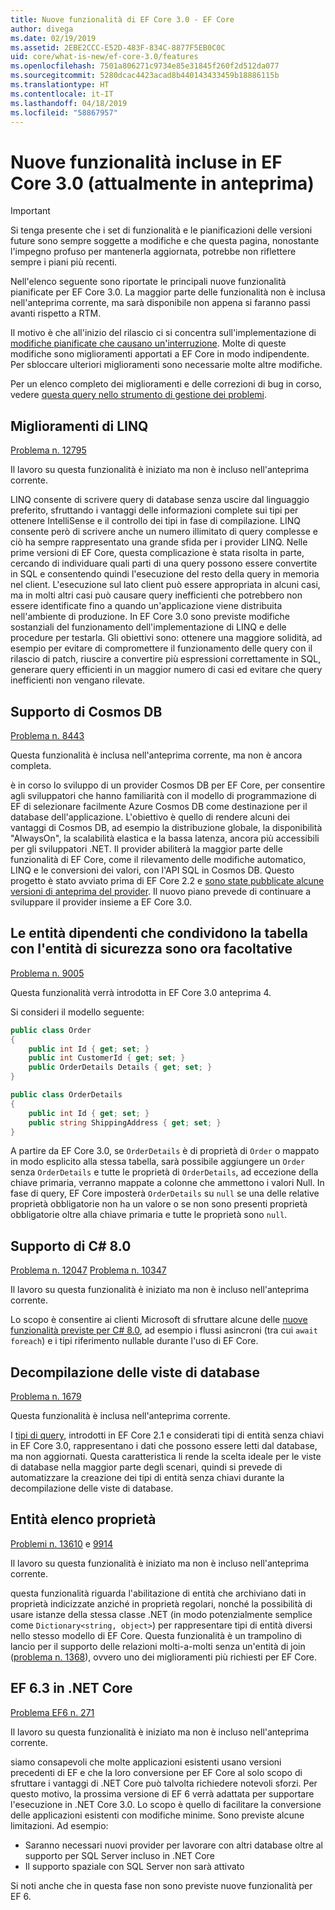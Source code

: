 ```yaml
---
title: Nuove funzionalità di EF Core 3.0 - EF Core
author: divega
ms.date: 02/19/2019
ms.assetid: 2EBE2CCC-E52D-483F-834C-8877F5EB0C0C
uid: core/what-is-new/ef-core-3.0/features
ms.openlocfilehash: 7501a806271c9734e85e31845f260f2d512da077
ms.sourcegitcommit: 5280dcac4423acad8b440143433459b18886115b
ms.translationtype: HT
ms.contentlocale: it-IT
ms.lasthandoff: 04/18/2019
ms.locfileid: "58867957"
---
```

# <a name="new-features-included-in-ef-core-30-currently-in-preview"></a>Nuove funzionalità incluse in EF Core 3.0 (attualmente in anteprima)

> [!IMPORTANT]
> Si tenga presente che i set di funzionalità e le pianificazioni delle versioni future sono sempre soggette a modifiche e che questa pagina, nonostante l'impegno profuso per mantenerla aggiornata, potrebbe non riflettere sempre i piani più recenti.

Nell'elenco seguente sono riportate le principali nuove funzionalità pianificate per EF Core 3.0.
La maggior parte delle funzionalità non è inclusa nell'anteprima corrente, ma sarà disponibile non appena si faranno passi avanti rispetto a RTM.

Il motivo è che all'inizio del rilascio ci si concentra sull'implementazione di [modifiche pianificate che causano un'interruzione](xref:core/what-is-new/ef-core-3.0/breaking-changes).
Molte di queste modifiche sono miglioramenti apportati a EF Core in modo indipendente.
Per sbloccare ulteriori miglioramenti sono necessarie molte altre modifiche. 

Per un elenco completo dei miglioramenti e delle correzioni di bug in corso, vedere [questa query nello strumento di gestione dei problemi](https://github.com/aspnet/EntityFrameworkCore/issues?q=is%3Aopen+is%3Aissue+milestone%3A3.0.0+sort%3Areactions-%2B1-desc).

## <a name="linq-improvements"></a>Miglioramenti di LINQ 

[Problema n. 12795](https://github.com/aspnet/EntityFrameworkCore/issues/12795)

Il lavoro su questa funzionalità è iniziato ma non è incluso nell'anteprima corrente.

LINQ consente di scrivere query di database senza uscire dal linguaggio preferito, sfruttando i vantaggi delle informazioni complete sui tipi per ottenere IntelliSense e il controllo dei tipi in fase di compilazione.
LINQ consente però di scrivere anche un numero illimitato di query complesse e ciò ha sempre rappresentato una grande sfida per i provider LINQ.
Nelle prime versioni di EF Core, questa complicazione è stata risolta in parte, cercando di individuare quali parti di una query possono essere convertite in SQL e consentendo quindi l'esecuzione del resto della query in memoria nel client.
L'esecuzione sul lato client può essere appropriata in alcuni casi, ma in molti altri casi può causare query inefficienti che potrebbero non essere identificate fino a quando un'applicazione viene distribuita nell'ambiente di produzione.
In EF Core 3.0 sono previste modifiche sostanziali del funzionamento dell'implementazione di LINQ e delle procedure per testarla.
Gli obiettivi sono: ottenere una maggiore solidità, ad esempio per evitare di compromettere il funzionamento delle query con il rilascio di patch, riuscire a convertire più espressioni correttamente in SQL, generare query efficienti in un maggior numero di casi ed evitare che query inefficienti non vengano rilevate.

## <a name="cosmos-db-support"></a>Supporto di Cosmos DB 

[Problema n. 8443](https://github.com/aspnet/EntityFrameworkCore/issues/8443)

Questa funzionalità è inclusa nell'anteprima corrente, ma non è ancora completa. 

è in corso lo sviluppo di un provider Cosmos DB per EF Core, per consentire agli sviluppatori che hanno familiarità con il modello di programmazione di EF di selezionare facilmente Azure Cosmos DB come destinazione per il database dell'applicazione.
L'obiettivo è quello di rendere alcuni dei vantaggi di Cosmos DB, ad esempio la distribuzione globale, la disponibilità "AlwaysOn", la scalabilità elastica e la bassa latenza, ancora più accessibili per gli sviluppatori .NET.
Il provider abiliterà la maggior parte delle funzionalità di EF Core, come il rilevamento delle modifiche automatico, LINQ e le conversioni dei valori, con l'API SQL in Cosmos DB.
Questo progetto è stato avviato prima di EF Core 2.2 e [sono state pubblicate alcune versioni di anteprima del provider](https://blogs.msdn.microsoft.com/dotnet/2018/10/17/announcing-entity-framework-core-2-2-preview-3/).
Il nuovo piano prevede di continuare a sviluppare il provider insieme a EF Core 3.0. 

## <a name="dependent-entities-sharing-the-table-with-the-principal-are-now-optional"></a>Le entità dipendenti che condividono la tabella con l'entità di sicurezza sono ora facoltative

[Problema n. 9005](https://github.com/aspnet/EntityFrameworkCore/issues/9005)

Questa funzionalità verrà introdotta in EF Core 3.0 anteprima 4.

Si consideri il modello seguente:
```C#
public class Order
{
    public int Id { get; set; }
    public int CustomerId { get; set; }
    public OrderDetails Details { get; set; }
}

public class OrderDetails
{
    public int Id { get; set; }
    public string ShippingAddress { get; set; }
}
```

A partire da EF Core 3.0, se `OrderDetails` è di proprietà di `Order` o mappato in modo esplicito alla stessa tabella, sarà possibile aggiungere un `Order` senza `OrderDetails` e tutte le proprietà di `OrderDetails`, ad eccezione della chiave primaria, verranno mappate a colonne che ammettono i valori Null.
In fase di query, EF Core imposterà `OrderDetails` su `null` se una delle relative proprietà obbligatorie non ha un valore o se non sono presenti proprietà obbligatorie oltre alla chiave primaria e tutte le proprietà sono `null`.

## <a name="c-80-support"></a>Supporto di C# 8.0

[Problema n. 12047](https://github.com/aspnet/EntityFrameworkCore/issues/12047)
[Problema n. 10347](https://github.com/aspnet/EntityFrameworkCore/issues/10347)

Il lavoro su questa funzionalità è iniziato ma non è incluso nell'anteprima corrente.

Lo scopo è consentire ai clienti Microsoft di sfruttare alcune delle [nuove funzionalità previste per C# 8.0](https://blogs.msdn.microsoft.com/dotnet/2018/11/12/building-c-8-0/), ad esempio i flussi asincroni (tra cui `await foreach`) e i tipi riferimento nullable durante l'uso di EF Core.

## <a name="reverse-engineering-of-database-views"></a>Decompilazione delle viste di database

[Problema n. 1679](https://github.com/aspnet/EntityFrameworkCore/issues/1679)

Questa funzionalità è inclusa nell'anteprima corrente.

I [tipi di query](xref:core/modeling/query-types), introdotti in EF Core 2.1 e considerati tipi di entità senza chiavi in EF Core 3.0, rappresentano i dati che possono essere letti dal database, ma non aggiornati.
Questa caratteristica li rende la scelta ideale per le viste di database nella maggior parte degli scenari, quindi si prevede di automatizzare la creazione dei tipi di entità senza chiavi durante la decompilazione delle viste di database.

## <a name="property-bag-entities"></a>Entità elenco proprietà

[Problemi n. 13610](https://github.com/aspnet/EntityFrameworkCore/issues/13610) e [9914](https://github.com/aspnet/EntityFrameworkCore/issues/9914)

Il lavoro su questa funzionalità è iniziato ma non è incluso nell'anteprima corrente. 

questa funzionalità riguarda l'abilitazione di entità che archiviano dati in proprietà indicizzate anziché in proprietà regolari, nonché la possibilità di usare istanze della stessa classe .NET (in modo potenzialmente semplice come `Dictionary<string, object>`) per rappresentare tipi di entità diversi nello stesso modello di EF Core.
Questa funzionalità è un trampolino di lancio per il supporto delle relazioni molti-a-molti senza un'entità di join ([problema n. 1368](https://github.com/aspnet/EntityFrameworkCore/issues/1368)), ovvero uno dei miglioramenti più richiesti per EF Core.

## <a name="ef-63-on-net-core"></a>EF 6.3 in .NET Core

[Problema EF6 n. 271](https://github.com/aspnet/EntityFramework6/issues/271)

Il lavoro su questa funzionalità è iniziato ma non è incluso nell'anteprima corrente. 

siamo consapevoli che molte applicazioni esistenti usano versioni precedenti di EF e che la loro conversione per EF Core al solo scopo di sfruttare i vantaggi di .NET Core può talvolta richiedere notevoli sforzi.
Per questo motivo, la prossima versione di EF 6 verrà adattata per supportare l'esecuzione in .NET Core 3.0.
Lo scopo è quello di facilitare la conversione delle applicazioni esistenti con modifiche minime.
Sono previste alcune limitazioni. Ad esempio:
- Saranno necessari nuovi provider per lavorare con altri database oltre al supporto per SQL Server incluso in .NET Core
- Il supporto spaziale con SQL Server non sarà attivato

Si noti anche che in questa fase non sono previste nuove funzionalità per EF 6.
